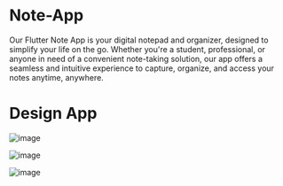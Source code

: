 # Note-App
Our Flutter Note App is your digital notepad and organizer, designed to simplify your life on the go. Whether you're a student, professional, or anyone in need of a convenient note-taking solution, our app offers a seamless and intuitive experience to capture, organize, and access your notes anytime, anywhere.

# Design App
![image](https://github.com/13octt/Note-App/assets/88072761/ef66f97c-829a-4d70-8d69-3c8fce198082)

![image](https://github.com/13octt/Note-App/assets/88072761/c02d9bcd-0c00-4681-bd50-280351d0ea64)

![image](https://github.com/13octt/Note-App/assets/88072761/d6c9d2fa-c55a-4bb6-8c05-4eebbccb1ab2)
